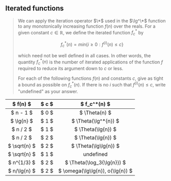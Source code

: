 ## Iterated functions

> We can apply the iteration operator $\*$ used in the $\lg^\*$ function to any
> monotonically increasing function $f(n)$ over the reals. For a given
> constant $c \in \mathbb{R}$, we define the iterated function $f_c^*$ by
>
> $$ f_c^*(n) = min \lbrace i \geq 0 : f^{(i)}(n) \leq c \rbrace $$
>
> which need not be well defined in all cases. In other words, the quantity
> $f_c^*(n)$ is the number of iterated applications of the function $f$
> required to reduce its argument down to $c$ or less.
>
> For each of the following functions $f(n)$ and constants $c$, give as tight
> a bound as possible on $f_c^*(n)$. If there is no $i$ such that $f^{(i)}(n)
> \le c$, write "undefined" as your answer.

| $ f(n) $     | $ c $ | $ f_c^*(n) $                     |
|:------------:|:-----:|:--------------------------------:|
| $ n - 1 $    | $ 0 $ | $ \Theta(n) $                    |
| $ \lg{n} $   | $ 1 $ | $ \Theta(\lg^*{n}) $             |
| $ n / 2 $    | $ 1 $ | $ \Theta(\lg{n}) $               |
| $ n / 2 $    | $ 2 $ | $ \Theta(\lg{n}) $               |
| $ \sqrt{n} $ | $ 2 $ | $ \Theta(\lg\lg{n}) $            |
| $ \sqrt{n} $ | $ 1 $ | undefined                        |
| $ n^{1/3} $  | $ 2 $ | $ \Theta(\log_3{\lg{n}}) $       |
| $ n/\lg{n} $ | $ 2 $ | $ \omega(\lg\lg{n}), o(\lg{n}) $ |
